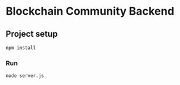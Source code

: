 # Blockchain Community Backend

## Project setup

```
npm install
```

### Run

```
node server.js
```
